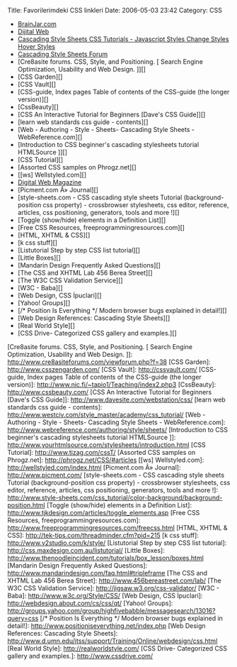 Title: Favorilerimdeki CSS linkleri
Date: 2006-05-03 23:42
Category: CSS

-   [BrainJar.com][]
-   [Dijital Web][]
-   [Cascading Style Sheets CSS Tutorials - Javascript Styles Change     Styles Hover Styles][]
-   [Cascading Style Sheets Forum][]
-   [Cre8asite forums. CSS, Style, and Positioning. [ Search Engine     Optimization, Usability and Web Design. ]][]
-   [CSS Garden][]
-   [CSS Vault][]
-   [CSS-guide, Index pages Table of contents of the CSS-guide (the     longer version)][]
-   [CssBeauty][]
-   [CSS An Interactive Tutorial for Beginners [Dave's CSS Guide]][]
-   [learn web standards css guide - contents][]
-   [Web - Authoring - Style - Sheets- Cascading Style Sheets -     WebReference.com][]
-   [Introduction to CSS beginner's cascading stylesheets tutorial     HTMLSource ]][]
-   [CSS Tutorial][]
-   [Assorted CSS samples on Phrogz.net][]
-   [[ws] Wellstyled.com][]
-   [Digital Web Magazine][Dijital Web]
-   [Picment.com Â» Journal][]
-   [style-sheets.com - CSS cascading style sheets Tutorial
    (background-position css property) - crossbrowser stylesheets, css
    editor, reference, articles, css positioning, generators, tools and
    more !][]
-   [Toggle (show/hide) elements in a Definition List][]
-   [Free CSS Resources, freeprogrammingresources.com][]
-   [HTML, XHTML & CSS][]
-   [k css stuff][]
-   [Listutorial Step by step CSS list tutorial][]
-   [Little Boxes][]
-   [Mandarin Design Frequently Asked Questions][]
-   [The CSS and XHTML Lab 456 Berea Street][]
-   [The W3C CSS Validation Service][]
-   [W3C - Baba][]
-   [Web Design, CSS İpuclari][]
-   [Yahoo! Groups][]
-   [/* Position Is Everything */ Modern browser bugs explained in     detail!][]
-   [Web Design References: Cascading Style Sheets][]
-   [Real World Style][]
-   [CSS Drive- Categorized CSS gallery and examples.][]

</p>

  [BrainJar.com]: http://www.brainjar.com/
  [Dijital Web]: http://www.digital-web.com/
  [Cascading Style Sheets CSS Tutorials - Javascript Styles Change   Styles Hover Styles]: http://css.somepeople.net/dynamic
  [Cascading Style Sheets Forum]: http://www.csscreator.com/css-forum/index.php
  [Cre8asite forums. CSS, Style, and Positioning. [ Search Engine   Optimization, Usability and Web Design. ]]: http://www.cre8asiteforums.com/viewforum.php?f=38
  [CSS Garden]: http://www.csszengarden.com/
  [CSS Vault]: http://cssvault.com/
  [CSS-guide, Index pages Table of contents of the CSS-guide (the longer   version)]: http://www.nic.fi/~tapio1/Teaching/index2.php3
  [CssBeauty]: http://www.cssbeauty.com/
  [CSS An Interactive Tutorial for Beginners [Dave's CSS Guide]]: http://www.davesite.com/webstation/css/
  [learn web standards css guide - contents]: http://www.westciv.com/style_master/academy/css_tutorial/
  [Web - Authoring - Style - Sheets- Cascading Style Sheets -   WebReference.com]: http://www.webreference.com/authoring/style/sheets/
  [Introduction to CSS beginner's cascading stylesheets tutorial   HTMLSource ]]: http://www.yourhtmlsource.com/stylesheets/introduction.html
  [CSS Tutorial]: http://www.tizag.com/cssT/
  [Assorted CSS samples on Phrogz.net]: http://phrogz.net/CSS/#articles
  [[ws] Wellstyled.com]: http://wellstyled.com/index.html
  [Picment.com Â» Journal]: http://www.picment.com/
  [style-sheets.com - CSS cascading style sheets Tutorial
  (background-position css property) - crossbrowser stylesheets, css
  editor, reference, articles, css positioning, generators, tools and
  more !]: http://www.style-sheets.com/css_tutorial/color-background/background-position.html
  [Toggle (show/hide) elements in a Definition List]: http://www.tjkdesign.com/articles/toggle_elements.asp
  [Free CSS Resources, freeprogrammingresources.com]: http://www.freeprogrammingresources.com/freecss.html
  [HTML, XHTML & CSS]: http://tek-tips.com/threadminder.cfm?pid=215
  [k css stuff]: http://www.v2studio.com/k/style/
  [Listutorial Step by step CSS list tutorial]: http://css.maxdesign.com.au/listutorial/
  [Little Boxes]: http://www.thenoodleincident.com/tutorials/box_lesson/boxes.html
  [Mandarin Design Frequently Asked Questions]: http://www.mandarindesign.com/faq.html#tripleframe
  [The CSS and XHTML Lab 456 Berea Street]: http://www.456bereastreet.com/lab/
  [The W3C CSS Validation Service]: http://jigsaw.w3.org/css-validator/
  [W3C - Baba]: http://www.w3c.org/Style/CSS/
  [Web Design, CSS İpuclari]: http://webdesign.about.com/cs/css/qt/
  [Yahoo! Groups]: http://groups.yahoo.com/group/highfivebabble/messagesearch/13016?query=css
  [/* Position Is Everything */ Modern browser bugs explained in   detail!]: http://www.positioniseverything.net/index.php
  [Web Design References: Cascading Style Sheets]: http://www.d.umn.edu/itss/support/Training/Online/webdesign/css.html
  [Real World Style]: http://realworldstyle.com/
  [CSS Drive- Categorized CSS gallery and examples.]: http://www.cssdrive.com/
